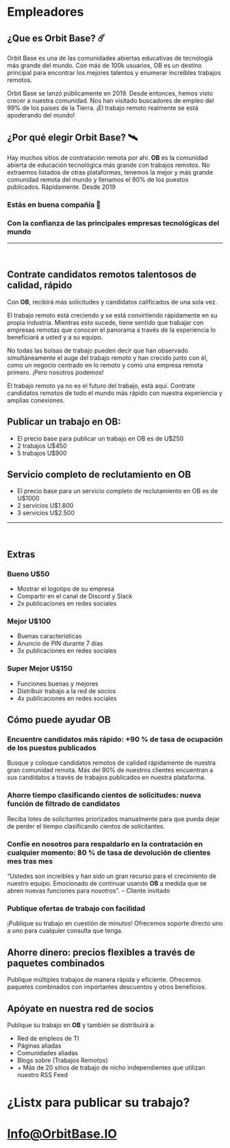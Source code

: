 # Empleadores

## ¿Que es Orbit Base? ☄️

Orbit Base es una de las comunidades abiertas educativas de tecnología más grande del mundo. Con más de 100k usuarios, OB es un destino principal para encontrar los mejores talentos y enumerar increíbles trabajos remotos.

Orbit Base se lanzó públicamente en 2019. Desde entonces, hemos visto crecer a nuestra comunidad. Nos han visitado buscadores de empleo del 99% de los países de la Tierra. ¡El trabajo remoto realmente se está apoderando del mundo!

## ¿Por qué elegir Orbit Base? 🛰️

Hay muchos sitios de contratación remota por ahí. **OB** es la comunidad abierta de educación tecnológica más grande con trabajos remotos. No extraemos listados de otras plataformas, tenemos la mejor y más grande comunidad remota del mundo y llenamos el 90% de los puestos publicados. Rápidamente. Desde 2019

### Estás en buena compañía 👾

### Con la confianza de las principales empresas tecnológicas del mundo

<hr />
<br />

## Contrate candidatos remotos talentosos de calidad, rápido

Con **OB**, recibirá más solicitudes y candidatos calificados de una sola vez.

El trabajo remoto está creciendo y se está convirtiendo rápidamente en su propia industria. Mientras esto sucede, tiene sentido que trabajar con empresas remotas que conocen el panorama a través de la experiencia lo beneficiará a usted y a su equipo.

No todas las bolsas de trabajo pueden decir que han observado simultáneamente el auge del trabajo remoto y han crecido junto con él, como un negocio centrado en lo remoto y como una empresa remota primero. ¡Pero nosotros podemos!

El trabajo remoto ya no es el futuro del trabajo, está aquí. Contrate candidatos remotos de todo el mundo más rápido con nuestra experiencia y amplias conexiones.

## Publicar un trabajo en **OB**:

- El precio base para publicar un trabajo en OB es de U$250
- 2 trabajos U$450
- 5 trabajos U$900

## Servicio completo de reclutamiento en **OB**

- El precio base para un servicio completo de reclutamiento en OB es de U$1000
- 2 servicios U$1.800
- 3 servicios U$2.500

<hr />
<br />

## Extras

### Bueno U$50

- Mostrar el logotipo de su empresa
- Compartir en el canal de Discord y Slack
- 2x publicaciones en redes sociales

### Mejor U$100

- Buenas caracteristicas
- Anuncio de PIN durante 7 días
- 3x publicaciones en redes sociales

### Super Mejor U$150

- Funciones buenas y mejores
- Distribuir trabajo a la red de socios
- 4x publicaciones en redes sociales

## Cómo puede ayudar **OB**

### Encuentre candidatos más rápido: +90 % de tasa de ocupación de los puestos publicados

Busque y coloque candidatos remotos de calidad rápidamente de nuestra gran comunidad remota. Más del 90% de nuestros clientes encuentran a sus candidatos a través de trabajos publicados en nuestra plataforma.

### Ahorre tiempo clasificando cientos de solicitudes: nueva función de filtrado de candidatos

Reciba lotes de solicitantes priorizados manualmente para que pueda dejar de perder el tiempo clasificando cientos de solicitantes.

### Confíe en nosotros para respaldarlo en la contratación en cualquier momento: 80 % de tasa de devolución de clientes mes tras mes

“Ustedes son increíbles y han sido un gran recurso para el crecimiento de nuestro equipo. Emocionado de continuar usando **OB** a medida que se abren nuevas funciones para nosotros".
– Cliente invitado

### Publique ofertas de trabajo con facilidad

¡Publique su trabajo en cuestión de minutos! Ofrecemos soporte directo uno a uno para cualquier consulta que tenga.

## Ahorre dinero: precios flexibles a través de paquetes combinados

Publique múltiples trabajos de manera rápida y eficiente. Ofrecemos paquetes combinados con importantes descuentos y otros beneficios.

## Apóyate en nuestra red de socios

Publique su trabajo en **OB** y también se distribuirá a:

- Red de empleos de TI
- Páginas aliadas
- Comunidades aliadas
- Blogs sobre (Trabajos Remotos)
- \+ Más de 20 sitios de trabajo de nicho independientes que utilizan nuestro RSS Feed

# ¿Listx para publicar su trabajo?

# Info@OrbitBase.IO
